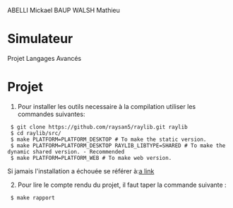 ABELLI Mickael BAUP WALSH Mathieu

# Simulateur

Projet Langages Avancés 

# Projet 

1. Pour installer les outils necessaire à la compilation utiliser les commandes suivantes: 

```
 $ git clone https://github.com/raysan5/raylib.git raylib
 $ cd raylib/src/
 $ make PLATFORM=PLATFORM_DESKTOP # To make the static version.
 $ make PLATFORM=PLATFORM_DESKTOP RAYLIB_LIBTYPE=SHARED # To make the dynamic shared version. - Recommended
 $ make PLATFORM=PLATFORM_WEB # To make web version.
```
Si jamais l'installation a échouée se référer à:[a link](https://github.com/raysan5/raylib/wiki/Working-on-GNU-Linux)


2. Pour lire le compte rendu du projet, il faut taper la commande suivante :

```
 $ make rapport
```
